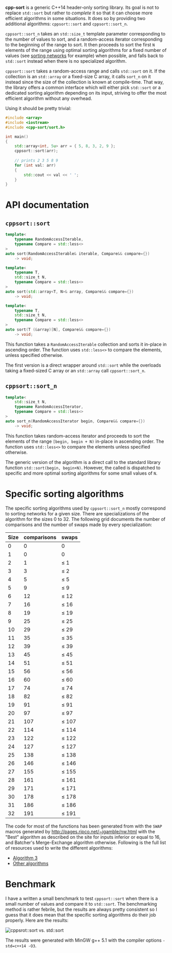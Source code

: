 **cpp-sort** is a generic C++14 header-only sorting library. Its goal is not
to replace `std::sort` but rather to *complete* it so that it can choose more
efficient algorithms in some situations. It does so by providing two additional
algorithms: `cppsort::sort` and `cppsort::sort_n`.

`cppsort::sort_n` takes an `std::size_t` template parameter corresponding to the
number of values to sort, and a random-access iterator corresponding to the
beginning of the range to sort. It then proceeds to sort the first `N` elements
of the range using optimal sorting algorithms for a fixed number of values (see
[sorting networks](https://en.wikipedia.org/wiki/Sorting_network) for example)
when possible, and falls back to `std::sort` instead when there is no specialized
algorithm.

`cppsort::sort` takes a random-access range and calls `std::sort` on it. If the
collection is an `std::array` or a fixed-size C array, it calls `sort_n` on it
instead since the size of the collection is known at compile-time. That way, the
library offers a common interface which will either pick `std::sort` or a dedicated
sorting algorithm depending on its input, striving to offer the most efficient
algorithm without any overhead.

Using it should be pretty trivial:

```cpp
#include <array>
#include <iostream>
#include <cpp-sort/sort.h>

int main()
{
    std::array<int, 5u> arr = { 5, 8, 3, 2, 9 };
    cppsort::sort(arr);
    
    // prints 2 3 5 8 9
    for (int val: arr)
    {
        std::cout << val << ' ';
    }
}
```

API documentation
=================

`cppsort::sort`
---------------

```cpp
template<
    typename RandomAccessIterable,
    typename Compare = std::less<>
>
auto sort(RandomAccessIterable& iterable, Compare&& compare={})
    -> void;

template<
    typename T,
    std::size_t N,
    typename Compare = std::less<>
>
auto sort(std::array<T, N>& array, Compare&& compare={})
    -> void;

template<
    typename T,
    std::size_t N,
    typename Compare = std::less<>
>
auto sort(T (&array)[N], Compare&& compare={})
    -> void;
```

This function takes a `RandomAccessIterable` collection and sorts it in-place in
ascending order. The function uses `std::less<>` to compare the elements, unless
specified otherwise.

The first version is a direct wrapper around `std::sort` while the overloads taking
a fixed-sized C array or an `std::array` call `cppsort::sort_n`. 

`cppsort::sort_n`
-----------------

```cpp
template<
    std::size_t N,
    typename RandomAccessIterator,
    typename Compare = std::less<>
>
auto sort_n(RandomAccessIterator begin, Compare&& compare={})
    -> void;
```

This function takes random-access iterator and proceeds to sort the elements of
the range `[begin, begin + N)` in-place in ascending order. The function uses
`std::less<>` to compare the elements unless specified otherwise.

The generic version of the algorithm is a direct call to the standard library
function `std::sort(begin, begin+N)`. However, the called is dispatched to specific
and more optimal sorting algorithms for some small values of `N`.

Specific sorting algorithms
===========================

The specific sorting algorithms used by `cppsort::sort_n` mostly correspond to
sorting networks for a given size. There are specializations of the algorithm
for the sizes 0 to 32. The following grid documents the number of comparisons
and the number of swaps made by every specialization:

Size | comparisons | swaps
---- | ----------- | -----
0 | 0 | 0
1 | 0 | 0
2 | 1 | ≤ 1
3 | 3 | ≤ 2
4 | 5 | ≤ 5
5 | 9 | ≤ 9
6 | 12 | ≤ 12
7 | 16 | ≤ 16
8 | 19 | ≤ 19
9 | 25 | ≤ 25
10 | 29 | ≤ 29
11 | 35 | ≤ 35
12 | 39 | ≤ 39
13 | 45 | ≤ 45
14 | 51 | ≤ 51
15 | 56 | ≤ 56
16 | 60 | ≤ 60
17 | 74 | ≤ 74
18 | 82 | ≤ 82
19 | 91 | ≤ 91
20 | 97 | ≤ 97
21 | 107 | ≤ 107
22 | 114 | ≤ 114
23 | 122 | ≤ 122
24 | 127 | ≤ 127
25 | 138 | ≤ 138
26 | 146 | ≤ 146
27 | 155 | ≤ 155
28 | 161 | ≤ 161
29 | 171 | ≤ 171
30 | 178 | ≤ 178
31 | 186 | ≤ 186
32 | 191 | ≤ 191

The code for most of the functions has been generated from with the `SWAP` macros
generated by http://pages.ripco.net/~jgamble/nw.html with the "Best" algorithm as
described on the site for inputs inferior or equal to 16, and Batcher's Merge-Exchange
algorithm otherwise. Following is the full list of resources used to write the
different algorithms:

* [Algorithm 3](http://stackoverflow.com/a/3343600/1364752)
* [Other algorithms](http://pages.ripco.net/~jgamble/nw.html)

Benchmark
=========

I have a written a small benchmark to test `cppsort::sort` when there is a small
number of values and compare it to `std::sort`. The benchmarking method is rather
febrile, but the results are always pretty consistent so I guess that it does mean
that the specific sorting algorithms do their job properly. Here are the results:

![cppsrot::sort vs. std::sort](http://i.imgur.com/hE6yyST.png)

The results were generated with MinGW g++ 5.1 with the compiler options
`-std=c++14 -O3`.
